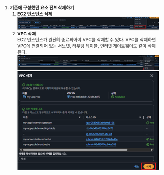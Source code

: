 1. **기존에 구성했던 요소 전부 삭제하기**
    1. **EC2 인스턴스 삭제**  
    ![img_35.png](img/img_35.png)
   2. **VPC 삭제**  
   EC2 인스턴스가 완전히 종료되어야 VPC를 삭제할 수 있다. VPC를 삭제하면 VPC에 연결되어 있는 서브넷, 라우팅 테이블, 인터넷 게이트웨이도 같이 삭제된다.    
![img_36.png](img/img_36.png)  
![img_37.png](img/img_37.png)